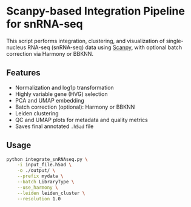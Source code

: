 # Scanpy-based Integration Pipeline for snRNA-seq

This script performs integration, clustering, and visualization of single-nucleus RNA-seq (snRNA-seq) data using [Scanpy](https://scanpy.readthedocs.io), with optional batch correction via Harmony or BBKNN.

## Features

- Normalization and log1p transformation
- Highly variable gene (HVG) selection
- PCA and UMAP embedding
- Batch correction (optional): Harmony or BBKNN
- Leiden clustering
- QC and UMAP plots for metadata and quality metrics
- Saves final annotated `.h5ad` file

## Usage

```bash
python integrate_snRNAseq.py \
    -i input_file.h5ad \
    -o ./output/ \
    --prefix mydata \
    --batch LibraryType \
    --use_harmony \
    --leiden leiden_cluster \
    --resolution 1.0
```
